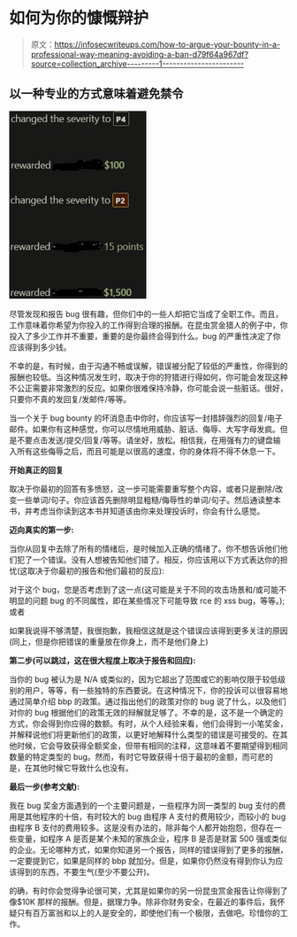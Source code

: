 # 如何为你的慷慨辩护

> 原文：<https://infosecwriteups.com/how-to-argue-your-bounty-in-a-professional-way-meaning-avoiding-a-ban-d79f64a967df?source=collection_archive---------1----------------------->

## 以一种专业的方式意味着避免禁令

![](img/97d3d283c8e48e4200e5e6f1702939c1.png)

尽管发现和报告 bug 很有趣，但你们中的一些人却把它当成了全职工作。而且，工作意味着你希望为你投入的工作得到合理的报酬。在昆虫赏金猎人的例子中，你投入了多少工作并不重要，重要的是你最终会得到什么。bug 的严重性决定了你应该得到多少钱。

不幸的是，有时候，由于沟通不畅或误解，错误被分配了较低的严重性，你得到的报酬也较低。当这种情况发生时，取决于你的狩猎进行得如何，你可能会发现这种不公正需要非常激烈的反应。如果你很难保持冷静，你可能会说一些脏话。很好，只要你不真的发回复/发邮件/等等。

当一个关于 bug bounty 的坏消息击中你时，你应该写一封措辞强烈的回复/电子邮件。如果你有这种感觉，你可以尽情地用威胁、脏话、侮辱、大写字母发疯。但是不要点击发送/提交/回复/等等。请坐好，放松。相信我，在用强有力的键盘输入所有这些侮辱之后，而且可能是以很高的速度，你的身体将不得不休息一下。

**开始真正的回复**

取决于你最初的回答有多愤怒，这一步可能需要重写整个内容，或者只是删除/改变一些单词/句子。你应该首先删除明显粗糙/侮辱性的单词/句子。然后通读整本书，并考虑当你读到这本书并知道该由你来处理投诉时，你会有什么感觉。

**迈向真实的第一步:**

当你从回复中去除了所有的情绪后，是时候加入正确的情绪了。你不想告诉他们他们犯了一个错误。没有人想被告知他们错了。相反，你应该用以下方式表达你的担忧(这取决于你最初的报告和他们最初的反应):

对于这个 bug，您是否考虑到了这一点(这可能是关于不同的攻击场景和/或可能不明显的问题 bug 的不同属性，即在某些情况下可能导致 rce 的 xss bug，等等。);或者

如果我说得不够清楚，我很抱歉，我相信这就是这个错误应该得到更多关注的原因(同上，但是你把错误的重量放在你身上，而不是他们身上)

**第二步(可以跳过，这在很大程度上取决于报告和回应):**

当你的 bug 被认为是 N/A 或类似的，因为它超出了范围或它的影响仅限于较低级别的用户，等等，有一些独特的东西要说。在这种情况下，你的投诉可以很容易地通过简单介绍 bbp 的政策。通过指出他们的政策对你的 bug 说了什么，以及他们对你的 bug 根据他们的政策无效的辩解就足够了。不幸的是，这不是一个确定的方式，你会得到你应得的数额。有时，从个人经验来看，他们会得到一小笔奖金，并解释说他们将更新他们的政策，以更好地解释什么类型的错误是可接受的。在其他时候，它会导致获得全额奖金，但带有相同的注释，这意味着不要期望得到相同数量的特定类型的 bug。然而，有时它导致获得十倍于最初的金额，而可悲的是，在其他时候它导致什么也没有。

**最后一步(参考文献):**

我在 bug 奖金方面遇到的一个主要问题是，一些程序为同一类型的 bug 支付的费用是其他程序的十倍，有时较大的 bug 由程序 A 支付的费用较少，而较小的 bug 由程序 B 支付的费用较多。这是没有办法的，除非每个人都开始抱怨，但存在一些变量，如程序 A 是否是某个未知的家族企业，程序 B 是否是财富 500 强或类似的企业。无论哪种方式，如果你知道另一个报告，同样的错误得到了更多的报酬，一定要提到它，如果是同样的 bbp 就加分。但是，如果你仍然没有得到你认为应该得到的东西，不要生气(至少不要公开)。

的确，有时你会觉得争论很可笑，尤其是如果你的另一份昆虫赏金报告让你得到了像$10K 那样的报酬。但是，据理力争。除非你财务安全，在最近的事件后，我怀疑只有百万富翁和以上的人是安全的，即使他们有一个极限，去做吧。珍惜你的工作。